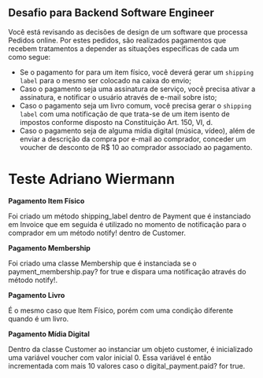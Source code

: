 ## Desafio para Backend Software Engineer

Você está revisando as decisões de design de um software que processa Pedidos online. Por estes pedidos, são realizados pagamentos que
recebem tratamentos a depender as situações específicas de cada um como segue:

  - Se o pagamento for para um item físico, você deverá gerar um `shipping label` para o mesmo ser colocado na caixa do envio;
  - Caso o pagamento seja uma assinatura de serviço, você precisa ativar a assinatura, e notificar o usuário através de e-mail sobre isto;
  - Caso o pagamento seja um livro comum, você precisa gerar o `shipping label` com uma notificação de que trata-se de um item isento de impostos
conforme disposto na Constituição Art. 150, VI, d.
  - Caso o pagamento seja de alguma mídia digital (música, vídeo), além de enviar a descrição da compra por e-mail ao comprador, conceder um voucher de desconto de R$ 10 ao comprador associado ao pagamento.

# Teste Adriano Wiermann

__Pagamento Item Físico__

Foi criado um método shipping_label dentro de Payment que é instanciado em Invoice que em seguida é utilizado no momento de notificação para o comprador em um método notify! dentro de Customer.

__Pagamento Membership__

Foi criado uma classe Membership que é instanciada se o payment_membership.pay? for true e dispara uma notificação através do método notify!.

__Pagamento Livro__

É o mesmo caso que Item Físico, porém com uma condição diferente quando é um livro.

__Pagamento Mídia Digital__

Dentro da classe Customer ao instanciar um objeto customer, é inicializado uma variável voucher com valor inicial 0. Essa variável é então incrementada com mais 10 valores caso o digital_payment.paid? for true.
